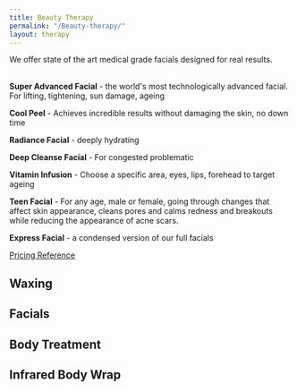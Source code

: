 ```yaml
---
title: Beauty Therapy
permalink: "/Beauty-therapy/"
layout: therapy
---
```


We offer state of the art medical grade facials designed for real results.

\
**Super Advanced Facial**  - the world's most technologically advanced facial. For lifting, tightening, sun damage, ageing


**Cool Peel** - Achieves incredible results without damaging the skin, no down time


**Radiance Facial** - deeply hydrating


**Deep Cleanse Facial** - For congested problematic


**Vitamin Infusion** - Choose a specific area, eyes, lips, forehead to target ageing


**Teen Facial** - For any age, male or female, going through changes that affect skin appearance,  cleans pores and calms redness and breakouts while reducing the appearance of acne scars.


**Express Facial** - a condensed version of our full facials

<a href="/pricing-reference/">Pricing Reference</a>

<div class='container bg-light my-4 p-4'>
<h2 class='ims-section-title'>Waxing</h2>
<healcode-widget data-type="appointments" data-widget-partner="object" data-widget-id="1f3643648a4" data-widget-version="0"></healcode-widget>
</div>

<div class='container bg-light my-4 p-4'>
<h2 class='ims-section-title'>Facials</h2>
<healcode-widget data-type="appointments" data-widget-partner="object" data-widget-id="1f3643448a4" data-widget-version="0"></healcode-widget>
</div>

<div class='container bg-light my-4 p-4'>
<h2 class='ims-section-title'>Body Treatment</h2>
<healcode-widget data-type="appointments" data-widget-partner="object" data-widget-id="1f3696248a4" data-widget-version="0"></healcode-widget>
</div>

<div class='container bg-light my-4 p-4'>
<h2 class='ims-section-title'>Infrared Body Wrap</h2>
<healcode-widget data-type="appointments" data-widget-partner="object" data-widget-id="1f3788248a4" data-widget-version="0"></healcode-widget>
</div>
